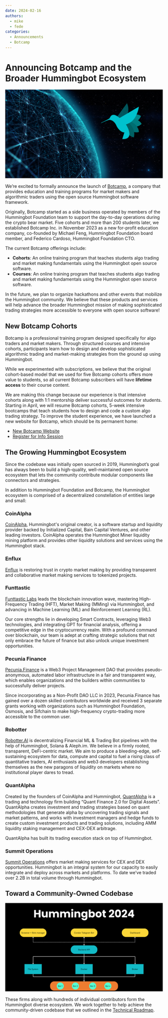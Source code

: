 ```yaml
---
date: 2024-02-16
authors:
  - mike
  - fede
categories:
  - Announcements
  - Botcamp
---
```


# Announcing Botcamp and the Broader Hummingbot Ecosystem

![cover](cover.png)

We’re excited to formally announce the launch of [Botcamp](https://www.botcamp.xyz), a company that provides education and training programs for market makers and algorithmic traders using the open source Hummingbot software framework. 

Originally, Botcamp started as a side business operated by members of the Hummingbot Foundation team to support the day-to-day operations during the crypto bear market. Five cohorts and more than 200 students later, we established Botcamp Inc. in November 2023 as a new for-profit education company, co-founded by Michael Feng, Hummingbot Foundation board member, and Federico Cardoso, Hummingbot Foundation CTO.

The current Botcamp offerings include:

- **Cohorts**: An online training program that teaches students algo trading and market making fundamentals using the Hummingbot open source software.
- **Courses**: An online training program that teaches students algo trading and market making fundamentals using the Hummingbot open source software.

In the future, we plan to organize hackathons and other events that mobilize the Hummingbot community. We believe that these products and services will help advance the broader Hummingbot mission of making sophisticated trading strategies more accessible to everyone with open source software!

<!-- more -->

## New Botcamp Cohorts

Botcamp is a professional training program designed specifically for algo traders and market makers. Through structured courses and intensive cohorts, participants learn how to design and develop sophisticated algorithmic trading and market-making strategies from the ground up using Hummingbot.

While we experimented with subscriptions, we believe that the original cohort-based model that we used for five Botcamp cohorts offers more value to students, so all current Botcamp subscribers will have **lifetime access** to their course content.

We are making this change because our experience is that intensive cohorts along with 1:1 mentorship deliver successful outcomes for students. Starting in April, we will resume Botcamp cohorts, 5-week intensive bootcamps that teach students how to design and code a custom algo trading strategy. To improve the student experience, we have launched a new website for Botcamp, which should be its permanent home:

- [New Botcamp Website](https://www.botcamp.xyz) 
- [Register for Info Session](https://www.botcamp.xyz/event/botcamp-info-session-4/register)

## The Growing Hummingbot Ecosystem

Since the codebase was initially open sourced in 2019, Hummingbot’s goal has always been to build a high-quality, well-maintained open source ecosystem that lets the community contribute modular components like connectors and strategies.

In addition to Hummingbot Foundation and Botcamp, the Hummingbot ecosystem is comprised of a decentralized constellation of entities large and small:

### CoinAlpha

[CoinAlpha](https://coinalpha.com), Hummingbot's original creator, is a software startup and liquidity provider backed by Initialized Capital, Bain Capital Ventures, and other leading investors. CoinAlpha operates the Hummingbot Miner liquidity mining platform and provides other liquidity solutions and services using the Hummingbot stack.

### Enflux

[Enflux](https://www.enflux.io/) is restoring trust in crypto market making by providing transparent and collaborative market making services to tokenized projects.

### Funttastic

[Funttastic Labs](https://www.funttastic.com) leads the blockchain innovation wave, mastering High-Frequency Trading (HFT), Market Making (MMing) via Hummingbot, and advancing in Machine Learning (ML) and Reinforcement Learning (RL). 

Our core strengths lie in developing Smart Contracts, leveraging Web3 technologies, and integrating GPT for financial analysis, offering a competitive edge in the cryptocurrency realm. With a profound command over blockchain, our team is adept at crafting strategic solutions that not only embrace the future of finance but also unlock unique investment opportunities.

### Pecunia Finance

[Pecunia.Finance](https://pecuniafinance.com/) is a Web3 Project Management DAO that provides pseudo-anonymous, automated labor infrastructure in a fair and transparent way, which enables organizations and the builders within communities to successfully deliver projects.

Since incorporating as a Non-Profit DAO LLC in 2023, Pecunia.Finance has gained over a dozen skilled contributors worldwide and received 3 separate grants working with organizations such as Hummingbot Foundation, Osmosis, and Sifchain to make high-frequency crypto-trading more accessible to the common user. 

### Robotter

[Robotter.AI](https://robotter.ai) is decentralizing Financial ML & Trading Bot pipelines with the help of Hummingbot, Solana & Aleph.im. We believe in a firmly rooted, transparent, DeFi-centric market. We aim to produce a bleeding-edge, self-sustaining ecosystem for data, compute and capital to fuel a rising class of quantitative traders, AI enthusiasts and web3 developers establishing themselves as the new paragons of liquidity on markets where no institutional player dares to tread.

### QuantAlpha

Created by the founders of CoinAlpha and Hummingbot, [QuantAlpha](https://quantalpha.ai) is a trading and technology firm building “Quant Finance 2.0 for Digital Assets”. QuantAlpha creates investment and trading strategies based on quant methodologies that generate alpha by uncovering trading signals and market patterns, and works with investment managers and hedge funds to create custom investment products and trading solutions, including AMM liquidity staking management and CEX-DEX arbitrage.

QuantAlpha has built its trading execution stack on top of Hummingbot.

### Summit Operations

[Summit Operations](https://summitoperations.co/) offers market making services for CEX and DEX opportunities. Hummingbot is an integral system for our capacity to easily integrate and deploy across markets and platforms. To date we’ve traded over 2.2B in total volume through Hummingbot.


## Toward a Community-Owned Codebase

![architecture](architecture.png)

These firms along with  hundreds of individual contributors form the Hummingbot diverse ecosystem. We work together to help achieve the community-driven codebase that we outlined in the [Technical Roadmap](/blog/hummingbot-2024-technical-roadmap-innovating-for-the-future/).


